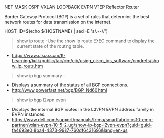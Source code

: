 NET MASK
OSPF 
VXLAN
LOOPBACK
EVPN
VTEP
Reflector Router

Border Gateway Protocol (BGP) is a set of rules that determine the best network routes for data transmission on the internet.

HOST_ID=$(echo ${HOSTNAME} | sed -E 's/.+-//')


> show ip route
-Use the show ip route EXEC command to display the current state of the routing table.
- https://www.cisco.com/E-Learning/bulk/public/tac/cim/cib/using_cisco_ios_software/cmdrefs/show_ip_route.htm

> show ip bgp summary : 
- Displays a summary of the status of all BGP connections.
- http://www.powerfast.net/bgp/BGP_Nd60.html

> show ip bgp l2vpn evpn
- Displays the internal BGP routes in the L2VPN EVPN address family in EVPN instances.
- https://www.dell.com/support/manuals/fr-ma/smartfabric-os10-emp-partner/vxlan-evpn-10-5-2_ug/show-ip-bgp-l2vpn-evpn?guid=guid-fa4693e0-8ba4-4373-9987-760df6431696&lang=en-us